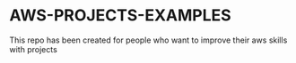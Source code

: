 # AWS-PROJECTS-EXAMPLES
This repo has been created for people who want to improve their aws skills with projects
